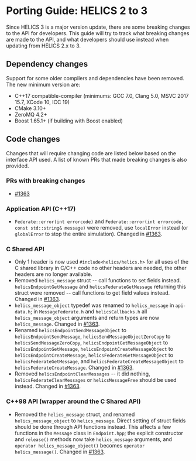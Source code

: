 # Porting Guide: HELICS 2 to 3

Since HELICS 3 is a major version update, there are some breaking changes to the API for developers.
This guide will try to track what breaking changes are made to the API, and what developers should use
instead when updating from HELICS 2.x to 3.

## Dependency changes

Support for some older compilers and dependencies have been removed. The new minimum version are:

- C++17 compatible-compiler (minimums: GCC 7.0, Clang 5.0, MSVC 2017 15.7, XCode 10, ICC 19)
- CMake 3.10+
- ZeroMQ 4.2+
- Boost 1.65.1+ (if building with Boost enabled)

## Code changes

Changes that will require changing code are listed below based on the interface API used.
A list of known PRs that made breaking changes is also provided.

### PRs with breaking changes

- [#1363][1]

### Application API (C++17)

- `Federate::error(int errorcode)` and `Federate::error(int errorcode, const std::string& message)` were removed, use `localError` instead (or `globalError` to stop the entire simulation). Changed in [#1363][1].

### C Shared API

- Only 1 header is now used `#include<helics/helics.h>` for all uses of the C shared library in C/C++ code no other headers are needed, the other headers are no longer available.
- Removed `helics_message` struct -- call functions to set fields instead. `helicsEndpointGetMessage` and `helicsFederateGetMessage` returning this struct were removed -- call functions to get field values instead. Changed in [#1363][1].
- `helics_message_object` typedef was renamed to `helics_message` in `api-data.h`; in `MessageFederate.h` and `helicsCallbacks.h` all `helics_message_object` arguments and return types are now `helics_message`. Changed in [#1363][1].
- Renamed `helicsEndpointSendMessageObject` to `helicsEndpointSendMessage`, `helicsSendMessageObjectZeroCopy` to `helicsSendMessageZeroCopy`, `helicsEndpointGetMessageObject` to `helicsEndpointGetMessage`, `helicsEndpointCreateMessageObject` to `helicsEndpointCreateMessage`, `helicsFederateGetMessageObject` to `helicsFederateGetMessage`, and `helicsFederateCreateMessageObject` to `helicsFederateCreateMessage`. Changed in [#1363][1].
- Removed `helicsEndpointClearMessages` -- it did nothing, `helicsFederateClearMessages` or `helicsMessageFree` should be used instead. Changed in [#1363][1].

### C++98 API (wrapper around the C Shared API)

- Removed the `helics_message` struct, and renamed `helics_message_object` to `helics_message`. Direct setting of struct fields should be done through API functions instead. This affects a few functions in the `Message` class in `Endpoint.hpp`; the explicit constructor and `release()` methods now take `helics_message` arguments, and `operator helics_message_object()` becomes `operator helics_message()`. Changed in [#1363][1].

[1]: https://github.com/GMLC-TDC/HELICS/pull/1363 "PR #1363"
